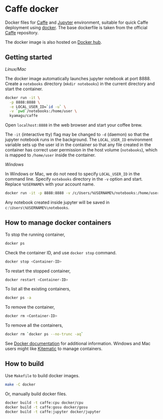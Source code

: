 # Caffe docker

Docker files for [Caffe](https://github.com/BVLC/caffe) and [Jupyter](http://jupyter.org/) environment, suitable for quick Caffe deployment using [docker](https://www.docker.com). The base dockerfile is taken from the official [Caffe](https://github.com/BVLC/caffe) repository.

The docker image is also hosted on [Docker hub](https://hub.docker.com/r/kyamagu/caffe/).

## Getting started

_Linux/Mac_

The docker image automatically launches jupyter notebook at port 8888. Create a `notebooks` directory (`mkdir notebooks`) in the current directory and start the container.

```bash
docker run -it \
  -p 8888:8888 \
  -e LOCAL_USER_ID=`id -u` \
  -v `pwd`/notebooks:/home/user \
  kyamagu/caffe
```

Open `localhost:8888` in the web browser and start your coffee brew.

The `-it` (interactive tty) flag may be changed to `-d` (daemon) so that the jupyter notebook runs in the background. The `LOCAL_USER_ID` environment variable sets up the user id in the container so that any file created in the container has correct user permission in the host volume (`notebooks`), which is mapped to `/home/user` inside the container.

_Windows_

In Windows or Mac, we do not need to specify `LOCAL_USER_ID` in the command line. Specify `notebooks` directory in the `-v` option and start. Replace `%USERNAME%` with your account name.

```bash
docker run -it -p 8888:8888 -v /c/Users/%USERNAME%/notebooks:/home/user kyamagu/caffe
```

Any notebook created inside jupyter will be saved in `c:\Users\%USERNAME%\notebooks`.

## How to manage docker containers

To stop the running container,

```bash
docker ps
```

Check the container ID, and use `docker stop` command.

```bash
docker stop <Container-ID>
```

To restart the stopped container,

```bash
docker restart <Container-ID>
```

To list all the existing containers,

```bash
docker ps -a
```

To remove the container,

```bash
docker rm <Container-ID>
```

To remove all the containers,

```bash
docker rm `docker ps --no-trunc -aq`
```

See [Docker documentation](https://docs.docker.com/) for additional information. Windows and Mac users might like [Kitematic](https://kitematic.com/) to manage containers.

## How to build

Use `Makefile` to build docker images.

```bash
make -C docker
```

Or, manually build docker files.

```bash
docker build -t caffe:cpu docker/cpu
docker build -t caffe:gosu docker/gosu
docker build -t caffe:jupyter docker/jupyter
```

